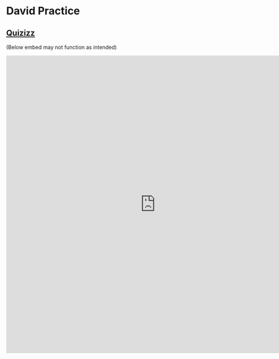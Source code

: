 # David Practice

## [Quizizz](https://quizizz.com/join/quiz/62450da3d809a3001d755f09/start)

(Below embed may not function as intended)
<iframe src="https://quizizz.com/join/quiz/62450da3d809a3001d755f09/start" style="border:0px #ffffff none;" name="myiFrame" scrolling="yes" frameborder="1" marginheight="0px" marginwidth="0px" height="800px" width="800px" allowfullscreen></iframe>